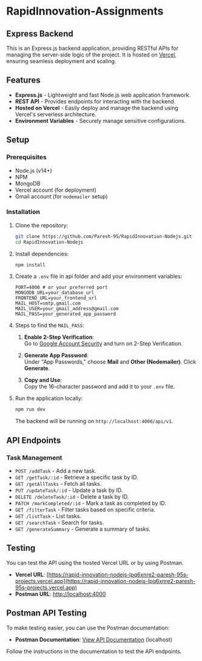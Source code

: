 ﻿# RapidInnovation-Assignments

## Express Backend

This is an Express.js backend application, providing RESTful APIs for managing the server-side logic of the project. 
It is hosted on [Vercel](https://vercel.com), ensuring seamless deployment and scaling.

## Features

- **Express.js** - Lightweight and fast Node.js web application framework.
- **REST API** - Provides endpoints for interacting with the backend.
- **Hosted on Vercel** - Easily deploy and manage the backend using Vercel's serverless architecture.
- **Environment Variables** - Securely manage sensitive configurations.

## Setup

### Prerequisites

- Node.js (v14+)
- NPM
- MongoDB
- Vercel account (for deployment)
- Gmail account (for `nodemailer` setup)

### Installation

1. Clone the repository:

   ```bash
   git clone https://github.com/Paresh-95/RapidInnovation-Nodejs.git
   cd RapidInnovation-Nodejs
   ```

2. Install dependencies:

   ```bash
   npm install
   ```

3. Create a `.env` file in api folder and add your environment variables:

   ```env
   PORT=4000 # or your preferred port
   MONGODB_URL=your_database_url
   FRONTEND_URL=your_frontend_url
   MAIL_HOST=smtp.gmail.com
   MAIL_USER=your_gmail_address@gmail.com
   MAIL_PASS=your_generated_app_password
   ```

4. Steps to find the `MAIL_PASS`:

    1. **Enable 2-Step Verification**:  
       Go to [Google Account Security](https://myaccount.google.com/security) and turn on 2-Step Verification.

    2. **Generate App Password**:  
       Under "App Passwords," choose **Mail** and **Other (Nodemailer)**. Click **Generate**.

    3. **Copy and Use**:  
       Copy the 16-character password and add it to your `.env` file.

5. Run the application locally:

   ```bash
   npm run dev
   ```

   The backend will be running on `http://localhost:4000/api/v1`.

## API Endpoints

### Task Management

- `POST /addTask` - Add a new task.
- `GET /getTask/:id` - Retrieve a specific task by ID.
- `GET /getAllTasks` - Fetch all tasks.
- `PUT /updateTask/:id` - Update a task by ID.
- `DELETE /deleteTask/:id` - Delete a task by ID.
- `PATCH /markCompleted/:id` - Mark a task as completed by ID.
- `GET /filterTask` - Filter tasks based on specific criteria.
- `GET /listTask` - List tasks.
- `GET /searchTask` - Search for tasks.
- `GET /generateSummary` - Generate a summary of tasks.

## Testing

You can test the API using the hosted Vercel URL or by using Postman.

- **Vercel URL**: [https://rapid-innovation-nodejs-lpq6xnre2-paresh-95s-projects.vercel.app](https://rapid-innovation-nodejs-lpq6xnre2-paresh-95s-projects.vercel.app)
- **Postman URL**: [http://localhost:4000](http://localhost:4000)

## Postman API Testing

To make testing easier, you can use the Postman documentation:
   
- **Postman Documentation**: [View API Documentation](https://www.postman.com/your_username/workspace/your_collection_name/documentation/your_documentation_id) (localhost)

Follow the instructions in the documentation to test the API endpoints.
